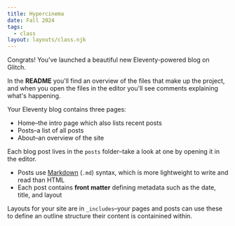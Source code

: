 ```yaml
---
title: Hypercinema
date: Fall 2024
tags:
  - class
layout: layouts/class.njk
---
```


Congrats! You've launched a beautiful new Eleventy-powered blog on Glitch.

In the **README** you'll find an overview of the files that make up the project, and when you open the files in the editor you'll see comments explaining what's happening.

Your Eleventy blog contains three pages:

- Home–the intro page which also lists recent posts
- Posts–a list of all posts
- About–an overview of the site

Each blog post lives in the `posts` folder–take a look at one by opening it in the editor.

- Posts use [Markdown](https://www.markdownguide.org/cheat-sheet/) (`.md`) syntax, which is more lightweight to write and read than HTML
- Each post contains **front matter** defining metadata such as the date, title, and layout

Layouts for your site are in `_includes`–your pages and posts can use these to define an outline structure their content is containined within.
